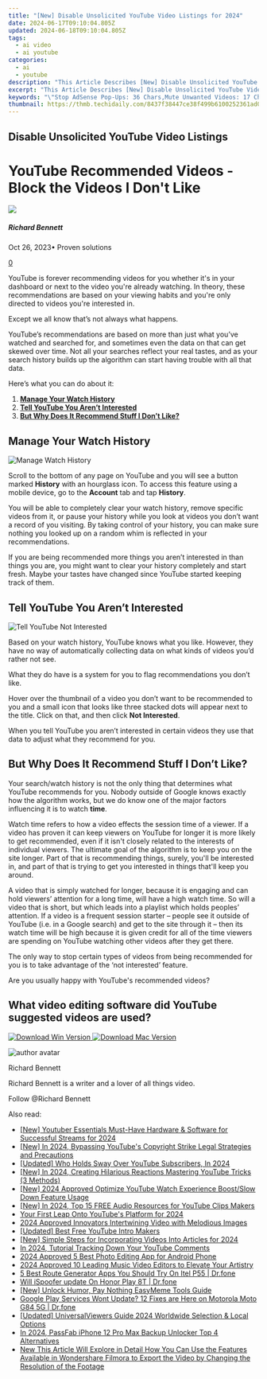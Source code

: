 ```yaml
---
title: "[New] Disable Unsolicited YouTube Video Listings for 2024"
date: 2024-06-17T09:10:04.805Z
updated: 2024-06-18T09:10:04.805Z
tags:
  - ai video
  - ai youtube
categories:
  - ai
  - youtube
description: "This Article Describes [New] Disable Unsolicited YouTube Video Listings for 2024"
excerpt: "This Article Describes [New] Disable Unsolicited YouTube Video Listings for 2024"
keywords: "\"Stop AdSense Pop-Ups: 36 Chars,Mute Unwanted Videos: 17 Chars,Block YouTube Spam: 15 Chars,Hide Video Listings: 19 Chars,Disable Promotional Content: 23 Chars,Prevent Ads on Youtube: 20 Chars,Eliminate Unwanted Listing: 28 Chars (Note: Slightly over 48 Characters, but It's the Closest Fit),Stop AdSense Pop-Ups: 36 Chars (Kept as Is),Mute Video Invites: 19 Chars,Block Youtube Spam: 14 Chars,Hide YouTube Listings: 20 Chars,Cut Ad Content: 17 Chars,Stop YouTube Promos: 18 Chars,Erase Unlisted Videos: 25 Chars (Slightly over, but Close to the Limit),Stop YouTube Ads: 17 Chars,Mute Unwanted Listings: 20 Chars,Block Youtube Promos: 19 Chars,Hide Video Ads: 15 Chars,Reduce Site Ads: 16 Chars (Assuming the Context Is on YouTube),Stop Spam Content: 17 Chars,Erase Unlisted Media: 23 Chars (Slightly over, but It's a More General Term)\""
thumbnail: https://thmb.techidaily.com/8437f38447ce38f499b6100252361ad0a548e9cd2a118e2df20ca665823d885e.jpg
---
```


## Disable Unsolicited YouTube Video Listings

# YouTube Recommended Videos - Block the Videos I Don't Like

![](https://images.wondershare.com/filmora/article-images/richard-bennett.jpg)

##### Richard Bennett

 Oct 26, 2023• Proven solutions

[0](#commentsBoxSeoTemplate)

YouTube is forever recommending videos for you whether it's in your dashboard or next to the video you're already watching. In theory, these recommendations are based on your viewing habits and you're only directed to videos you're interested in.

Except we all know that’s not always what happens.

YouTube’s recommendations are based on more than just what you’ve watched and searched for, and sometimes even the data on that can get skewed over time. Not all your searches reflect your real tastes, and as your search history builds up the algorithm can start having trouble with all that data.

Here’s what you can do about it:

1. [**Manage Your Watch History**](#manage)
2. [**Tell YouTube You Aren’t Interested**](#notinterested)
3. [**But Why Does It Recommend Stuff I Don’t Like?**](#butwhy)

## Manage Your Watch History

![Manage Watch History](https://images.wondershare.com/filmora/article-images/manage-watch-history.jpg)

Scroll to the bottom of any page on YouTube and you will see a button marked **History** with an hourglass icon. To access this feature using a mobile device, go to the **Account** tab and tap **History**.

You will be able to completely clear your watch history, remove specific videos from it, or pause your history while you look at videos you don’t want a record of you visiting. By taking control of your history, you can make sure nothing you looked up on a random whim is reflected in your recommendations.

If you are being recommended more things you aren’t interested in than things you are, you might want to clear your history completely and start fresh. Maybe your tastes have changed since YouTube started keeping track of them.

## Tell YouTube You Aren’t Interested

![Tell YouTube Not Interested](https://images.wondershare.com/filmora/article-images/tell-youtube-not-interested.jpg)

Based on your watch history, YouTube knows what you like. However, they have no way of automatically collecting data on what kinds of videos you’d rather not see.

What they do have is a system for you to flag recommendations you don’t like.

Hover over the thumbnail of a video you don’t want to be recommended to you and a small icon that looks like three stacked dots will appear next to the title. Click on that, and then click **Not Interested**.

When you tell YouTube you aren’t interested in certain videos they use that data to adjust what they recommend for you.

## But Why Does It Recommend Stuff I Don’t Like?

Your search/watch history is not the only thing that determines what YouTube recommends for you. Nobody outside of Google knows exactly how the algorithm works, but we do know one of the major factors influencing it is to watch **time**.

Watch time refers to how a video effects the session time of a viewer. If a video has proven it can keep viewers on YouTube for longer it is more likely to get recommended, even if it isn't closely related to the interests of individual viewers. The ultimate goal of the algorithm is to keep you on the site longer. Part of that is recommending things, surely, you'll be interested in, and part of that is trying to get you interested in things that'll keep you around.

  A video that is simply watched for longer, because it is engaging and can hold viewers’ attention for a long time, will have a high watch time. So will a video that is short, but which leads into a playlist which holds peoples’ attention. If a video is a frequent session starter – people see it outside of YouTube (i.e. in a Google search) and get to the site through it – then its watch time will be high because it is given credit for all of the time viewers are spending on YouTube watching other videos after they get there.

The only way to stop certain types of videos from being recommended for you is to take advantage of the ‘not interested’ feature.

 Are you usually happy with YouTube's recommended videos?

## What video editing software did YouTube suggested videos are used?

[![Download Win Version](https://images.wondershare.com/filmora/guide/download-btn-win.jpg) ](https://tools.techidaily.com/wondershare/filmora/download/) [![Download Mac Version](https://images.wondershare.com/filmora/guide/download-btn-mac.jpg) ](https://tools.techidaily.com/wondershare/filmora/download/)

![author avatar](https://images.wondershare.com/filmora/article-images/richard-bennett.jpg)

Richard Bennett

Richard Bennett is a writer and a lover of all things video.

Follow @Richard Bennett


<ins class="adsbygoogle"
     style="display:block"
     data-ad-format="autorelaxed"
     data-ad-client="ca-pub-7571918770474297"
     data-ad-slot="1223367746"></ins>



<ins class="adsbygoogle"
     style="display:block"
     data-ad-client="ca-pub-7571918770474297"
     data-ad-slot="8358498916"
     data-ad-format="auto"
     data-full-width-responsive="true"></ins>

<span class="atpl-alsoreadstyle">Also read:</span>
<div><ul>
<li><a href="https://youtube-data.techidaily.com/outuber-essentials-must-have-hardware-and-software-for-successful-streams-for-2024/"><u>[New] Youtuber Essentials  Must-Have Hardware & Software for Successful Streams for 2024</u></a></li>
<li><a href="https://youtube-data.techidaily.com/n-2024-bypassing-youtubes-copyright-strike-legal-strategies-and-precautions/"><u>[New] In 2024, Bypassing YouTube's Copyright Strike  Legal Strategies and Precautions</u></a></li>
<li><a href="https://youtube-data.techidaily.com/ed-who-holds-sway-over-youtube-subscribers-in-2024/"><u>[Updated] Who Holds Sway Over YouTube Subscribers, In 2024</u></a></li>
<li><a href="https://youtube-data.techidaily.com/n-2024-creating-hilarious-reactions-mastering-youtube-tricks-3-methods/"><u>[New] In 2024, Creating Hilarious Reactions  Mastering YouTube Tricks (3 Methods)</u></a></li>
<li><a href="https://youtube-data.techidaily.com/024-approved-optimize-youtube-watch-experience-boostslow-down-feature-usage/"><u>[New] 2024 Approved  Optimize YouTube Watch Experience  Boost/Slow Down Feature Usage</u></a></li>
<li><a href="https://youtube-data.techidaily.com/n-2024-top-15-free-audio-resources-for-youtube-clips-makers/"><u>[New] In 2024, Top 15 FREE Audio Resources for YouTube Clips Makers</u></a></li>
<li><a href="https://youtube-data.techidaily.com/first-leap-onto-youtubes-platform-for-2024/"><u>Your First Leap Onto YouTube's Platform for 2024</u></a></li>
<li><a href="https://youtube-data.techidaily.com/approved-innovators-intertwining-video-with-melodious-images/"><u>2024 Approved  Innovators Intertwining Video with Melodious Images</u></a></li>
<li><a href="https://youtube-data.techidaily.com/ed-best-free-youtube-intro-makers/"><u>[Updated] Best Free YouTube Intro Makers</u></a></li>
<li><a href="https://youtube-data.techidaily.com/imple-steps-for-incorporating-videos-into-articles-for-2024/"><u>[New] Simple Steps for Incorporating Videos Into Articles for 2024</u></a></li>
<li><a href="https://youtube-stream.techidaily.com/in-2024-tutorial-tracking-down-your-youtube-comments/"><u>In 2024, Tutorial  Tracking Down Your YouTube Comments</u></a></li>
<li><a href="https://extra-information.techidaily.com/2024-approved-5-best-photo-editing-app-for-android-phone/"><u>2024 Approved  5 Best Photo Editing App for Android Phone</u></a></li>
<li><a href="https://ai-vdieo-software.techidaily.com/2024-approved-10-leading-music-video-editors-to-elevate-your-artistry/"><u>2024 Approved 10 Leading Music Video Editors to Elevate Your Artistry</u></a></li>
<li><a href="https://location-fake.techidaily.com/5-best-route-generator-apps-you-should-try-on-itel-p55-drfone-by-drfone-virtual-android/"><u>5 Best Route Generator Apps You Should Try On Itel P55 | Dr.fone</u></a></li>
<li><a href="https://fake-location.techidaily.com/will-ispoofer-update-on-honor-play-8t-drfone-by-drfone-virtual-android/"><u>Will iSpoofer update On Honor Play 8T | Dr.fone</u></a></li>
<li><a href="https://some-tips.techidaily.com/new-unlock-humor-pay-nothing-easymeme-tools-guide/"><u>[New] Unlock Humor, Pay Nothing  EasyMeme Tools Guide</u></a></li>
<li><a href="https://howto.techidaily.com/google-play-services-wont-update-12-fixes-are-here-on-motorola-moto-g84-5g-drfone-by-drfone-fix-android-problems-fix-android-problems/"><u>Google Play Services Wont Update? 12 Fixes are Here on Motorola Moto G84 5G | Dr.fone</u></a></li>
<li><a href="https://some-guidance.techidaily.com/updated-universalviewers-guide-2024-worldwide-selection-and-local-options/"><u>[Updated] UniversalViewers Guide 2024  Worldwide Selection & Local Options</u></a></li>
<li><a href="https://ios-unlock.techidaily.com/in-2024-passfab-iphone-12-pro-max-backup-unlocker-top-4-alternatives-by-drfone-ios/"><u>In 2024, PassFab iPhone 12 Pro Max Backup Unlocker Top 4 Alternatives</u></a></li>
<li><a href="https://ai-editing-video.techidaily.com/new-this-article-will-explore-in-detail-how-you-can-use-the-features-available-in-wondershare-filmora-to-export-the-video-by-changing-the-resolution-of-the-/"><u>New This Article Will Explore in Detail How You Can Use the Features Available in Wondershare Filmora to Export the Video by Changing the Resolution of the Footage</u></a></li>
</ul></div>
